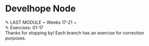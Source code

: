 # Develhope Node

✎ LAST MODULE ~ Weeks 17-21 ~ <br>
✎ Exercises: 01-17 <br>
Thanks for stopping by! Each branch has an exercise for correction purposes.
